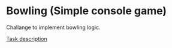 # Bowling (Simple console game)

Challange to implement bowling logic.

<a href="https://github.com/KulovacNedim/BankApp/blob/master/docs/Bowling.pdf">Task description</a>
 